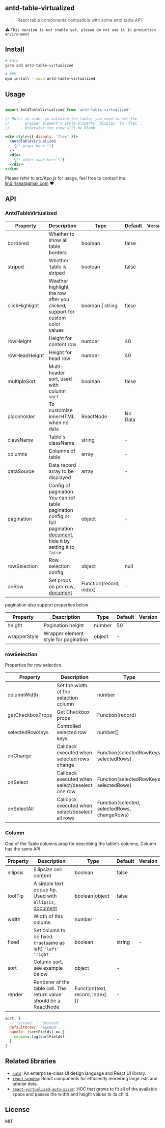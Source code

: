 ## antd-table-virtualized
> React table components compatible with some antd table API

:warning: `This version is not stable yet, please do not use it in production environment`


## Install

```bash
# Yarn
yarn add antd-table-virtualized

# NPM
npm install --save antd-table-virtualized
```

## Usage

```jsx

import AntdTableVirtualized from 'antd-table-virtualized'

// Note: in order to autosize the table, you need to set the
//       wrapper element's style property `display` to `flex`.
//       Otherwise the view will be blank.

<div style={{ dispaly: 'flex' }}>
  <AntdTableVirtualized
    {/* props here */}
  />
  <div>
    {/* other code here */}
  </div>
</div>
```

Please refer to src/App.js for usage, feel free to contact me <lingirlsea@gmail.com> :heart:


## API

### AntdTableVirtualized 
|  Property   | Description  |  Type  |  Default  |  Version  |
|  ----   | ----  |  ----  |  ----    |  ----  |
| bordered | Whether to show all table borders | boolean | false |  |
| striped | Whether Table is striped | boolean | false |  |
| clickHighlight | Weather highlight the row after you clicked, support for custom color values | boolean \| string | false |  |
| rowHeight | Height for content row | number | 40 |  |
| rowHeadHeight | Height for head row | number | 40 |  |
| multipleSort | Multi-header sort, used with column `sort` | boolean | false |  |
| placeholder | To customize innerHTML when no data | ReactNode  | No Data |  |
| className | Table's className | string | - |  |
| columns | Columns of table | array | - |  |
| dataSource | Data record array to be displayed | array | - |  |
| pagination | Config of pagination.  You can ref table pagination config or full pagination [document](https://ant.design/components/pagination/), hide it by setting it to `false` | object | - |  |
| rowSelection | Row selection config | object | null |  |
| onRow | Set props on per row, [document](https://ant.design/components/table/#onRow-usage) | Function(record, index) | - |  |


pagination also support properties below

| Property | Description | Type | Default | Version |
| ---- | ---- | ---- | ---- | ---- |
| height | Pagination height | number | 50 |  |
| wrapperStyle | Wrapper element style for pagination | object | - |  |


### rowSelection
Properties for row selection.

| Property | Description | Type | Default | Version |
| ---- | ---- | ---- | ---- | ---- |
| columnWidth | Set the width of the selection column | number | 48 |  |
| getCheckboxProps |	Get Checkbox props | Function(record) | - |  |
| selectedRowKeys | Controlled selected row keys | number[] | [] |  |
| onChange | Callback executed when selected rows change | Function(selectedRowKeys, selectedRows) |  |  |
| onSelect | Callback executed when select/deselect one row | Function(selectedRowKeys, selectedRows) | - |  |
| onSelectAll | Callback executed when select/deselect all rows | Function(selected, selectedRows, changeRows) | - |  |



### Column
One of the Table columns prop for describing the table's columns, Column has the same API.

| Property | Description | Type | Default | Version |
| ---- | ---- | ---- | ---- | ---- |
| ellipsis | Ellipsize cell content | boolean | false |  |
| toolTip | A simple text popup tip, Used with `ellipsis`, [document](https://ant.design/components/tooltip/)  | boolean\|object | false |  |
| width | Width of this column | number | - |  |
| fixed |	Set column to be fixed: `true`(same as left) `'left'` `'right'` | boolean|string | - |  |
| sort |	Column sort, see example below | object | - |  |
| render | Renderer of the table cell. The return value should be a ReactNode | Function(text, record, index) {} | - |  |

```jsx
sort: {
  // 'ascend' | 'descend'
  defaultOrder: 'ascend',
  handle: (sortFields) => {
    console.log(sortFields)
  }
}
```


## Related libraries

* [`antd`](https://www.npmjs.com/package/antd): An enterprise-class UI design language and React UI library.
* [`react-window`](https://www.npmjs.com/package/react-window): React components for efficiently rendering large lists and tabular data.
* [`react-virtualized-auto-sizer`](https://npmjs.com/package/react-virtualized-auto-sizer): HOC that grows to fit all of the available space and passes the width and height values to its child.


## License

MIT
